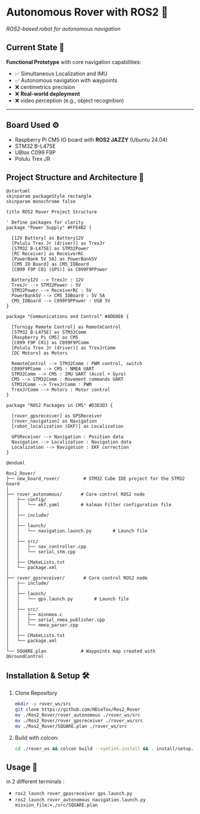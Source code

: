 # Autonomous Rover with ROS2 🚀  
*ROS2-based robot for autonomous navigation*

## Current State 🧪  
**Functional Prototype** with core navigation capabilities:  

- ✅ Simultaneous Localization and IMU
- ✅ Autonomous navigation with waypoints
- ❌ centimetrics precision
- ❌ **Real-world deployment**
- ❌ video perception (e.g., object recognition)  

---

## Board Used ⚙️
- Raspberry Pi CM5 IO board with **ROS2 JAZZY** (Ubuntu 24.04)
- STM32 B-L475E
- UBlox C099 F9P
- Polulu Trex JR 

## Project Structure and Architecture  📂

```
@startuml
skinparam packageStyle rectangle
skinparam monochrome false

title ROS2 Rover Project Structure

' Define packages for clarity
package "Power Supply" #FFE4B2 {
  
  [12V Battery] as Battery12V
  [Polulu Trex Jr (driver)] as TrexJr
  [STM32 B-L475E] as STM32Power
  [RC Receiver] as ReceiverRC
  [PowerBank 5V 5A] as PowerBank5V
  [CM5 IO Board] as CM5_IOBoard
  [C099 F9P C01 (GPS)] as C099F9PPower
  
  Battery12V --> TrexJr : 12V
  TrexJr --> STM32Power : 5V
  STM32Power --> ReceiverRC : 5V
  PowerBank5V --> CM5_IOBoard : 5V 5A
  CM5_IOBoard --> C099F9PPower : USB 5V
}

package "Communications and Control" #ADD8E6 {
  
  [Turnigy Remote Control] as RemoteControl
  [STM32 B-L475E] as STM32Comm
  [Raspberry Pi CM5] as CM5
  [C099 F9P C01] as C099F9PComm
  [Polulu Trex Jr (driver)] as TrexJrComm
  [DC Motors] as Motors
  
  RemoteControl --> STM32Comm : PWM control, switch
  C099F9PComm --> CM5 : NMEA UART
  STM32Comm --> CM5 : IMU UART (Accel + Gyro)
  CM5 --> STM32Comm : Movement commands UART
  STM32Comm --> TrexJrComm : PWM
  TrexJrComm --> Motors : Motor control
}

package "ROS2 Packages in CM5" #D3D3D3 {
  
  [rover_gpsreceiver] as GPSReceiver
  [rover_navigation] as Navigation
  [robot_localization (EKF)] as Localization

  GPSReceiver --> Navigation : Position data
  Navigation --> Localization : Navigation data
  Localization --> Navigation : EKF correction
}

@enduml
```

```
Ros2_Rover/
├── new_board_rover/         # STM32 Cube IDE project for the STM32 board
│
├── rover_autonomous/       # Core control ROS2 node
│   ├── config/
│   │   └── ekf.yaml        # kalman Filter configuration file
│   │
│   ├── include/
│   │
│   ├── launch/
│   │   └── navigation.launch.py        # Launch file
│   │
│   ├── src/
│   │   ├── nav_controller.cpp
│   │   └── serial_stm.cpp
│   │
│   ├── CMakeLists.txt
│   └── package.xml
│
├── rover_gpsreceiver/       # Core control ROS2 node
│   ├── include/
│   │
│   ├── launch/
│   │   └── gps.launch.py        # Launch file
│   │
│   ├── src/
│   │   ├── minnmea.c
│   │   ├── serial_nmea_publisher.cpp
│   │   └── nmea_parser.cpp
│   │
│   ├── CMakeLists.txt
│   └── package.xml
│
└── SQUARE.plan             # Waypoints map created with QGroundControl
```

## Installation & Setup 🛠️

1. Clone Repository
    ```bash 
    mkdir -p rover_ws/src
    git clone https://github.com/HDieTox/Ros2_Rover
    mv ./Ros2_Rover/rover_autonomous ./rover_ws/src
    mv ./Ros2_Rover/rover_gpsreceiver ./rover_ws/src
    mv ./Ros2_Rover/SQUARE.plan ./rover_ws/src
    ```
2. Build with colcon:
    ```bash 
    cd ./rover_ws && colcon build --symlink-install && . install/setup.bash
    ```
## Usage 🧭

in 2 different terminals : 

- `ros2 launch rover_gpasreceiver gps.launch.py`
- `ros2 launch rover_autonomous navigation.launch.py mission_file:=./src/SQUARE.plan`
